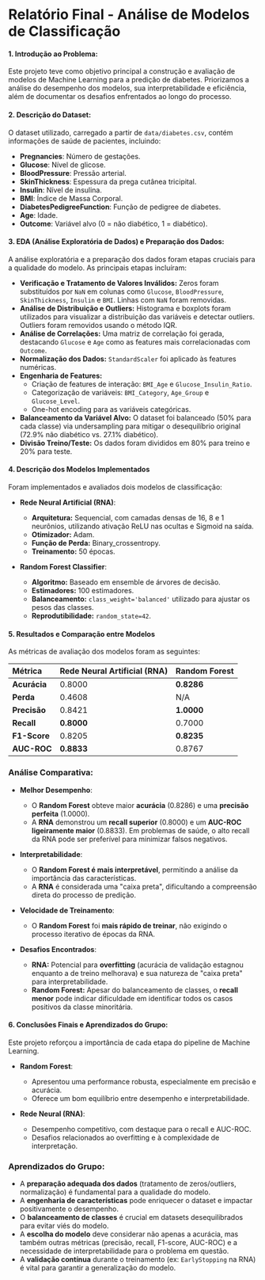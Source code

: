 # Relatório Final - Análise de Modelos de Classificação

#### 1. Introdução ao Problema:
Este projeto teve como objetivo principal a construção e avaliação de modelos de Machine Learning para a predição de diabetes. Priorizamos a análise do desempenho dos modelos, sua interpretabilidade e eficiência, além de documentar os desafios enfrentados ao longo do processo.

#### 2. Descrição do Dataset:
O dataset utilizado, carregado a partir de `data/diabetes.csv`, contém informações de saúde de pacientes, incluindo:
- **Pregnancies**: Número de gestações.
- **Glucose**: Nível de glicose.
- **BloodPressure**: Pressão arterial.
- **SkinThickness**: Espessura da prega cutânea tricipital.
- **Insulin**: Nível de insulina.
- **BMI**: Índice de Massa Corporal.
- **DiabetesPedigreeFunction**: Função de pedigree de diabetes.
- **Age**: Idade.
- **Outcome**: Variável alvo (0 = não diabético, 1 = diabético).

#### 3. EDA (Análise Exploratória de Dados) e Preparação dos Dados:
A análise exploratória e a preparação dos dados foram etapas cruciais para a qualidade do modelo. As principais etapas incluíram:

- **Verificação e Tratamento de Valores Inválidos:** Zeros foram substituídos por `NaN` em colunas como `Glucose`, `BloodPressure`, `SkinThickness`, `Insulin` e `BMI`. Linhas com `NaN` foram removidas.
- **Análise de Distribuição e Outliers:** Histograma e boxplots foram utilizados para visualizar a distribuição das variáveis e detectar outliers. Outliers foram removidos usando o método IQR.
- **Análise de Correlações:** Uma matriz de correlação foi gerada, destacando `Glucose` e `Age` como as features mais correlacionadas com `Outcome`.
- **Normalização dos Dados:** `StandardScaler` foi aplicado às features numéricas.
- **Engenharia de Features:**
    - Criação de features de interação: `BMI_Age` e `Glucose_Insulin_Ratio`.
    - Categorização de variáveis: `BMI_Category`, `Age_Group` e `Glucose_Level`.
    - One-hot encoding para as variáveis categóricas.
- **Balanceamento da Variável Alvo:** O dataset foi balanceado (50% para cada classe) via undersampling para mitigar o desequilíbrio original (72.9% não diabético vs. 27.1% diabético).
- **Divisão Treino/Teste:** Os dados foram divididos em 80% para treino e 20% para teste.

#### 4. Descrição dos Modelos Implementados
Foram implementados e avaliados dois modelos de classificação:

- **Rede Neural Artificial (RNA)**:
    - **Arquitetura:** Sequencial, com camadas densas de 16, 8 e 1 neurônios, utilizando ativação ReLU nas ocultas e Sigmoid na saída.
    - **Otimizador:** Adam.
    - **Função de Perda:** Binary_crossentropy.
    - **Treinamento:** 50 épocas.

- **Random Forest Classifier**:
    - **Algoritmo:** Baseado em ensemble de árvores de decisão.
    - **Estimadores:** 100 estimadores.
    - **Balanceamento:** `class_weight='balanced'` utilizado para ajustar os pesos das classes.
    - **Reprodutibilidade:** `random_state=42`.

#### 5. Resultados e Comparação entre Modelos
As métricas de avaliação dos modelos foram as seguintes:

| Métrica       | Rede Neural Artificial (RNA) | Random Forest |
| :------------ | :--------------------------- | :------------ |
| **Acurácia** | 0.8000                       | **0.8286**|
| **Perda** | 0.4608                       | N/A           |
| **Precisão** | 0.8421                       | **1.0000**|
| **Recall** | **0.8000** | 0.7000|
| **F1-Score** | 0.8205                       | **0.8235**|
| **AUC-ROC** | **0.8833** | 0.8767|

### Análise Comparativa:

- **Melhor Desempenho**:
    - O **Random Forest** obteve maior **acurácia** (0.8286) e uma **precisão perfeita** (1.0000).
    - A **RNA** demonstrou um **recall superior** (0.8000) e um **AUC-ROC ligeiramente maior** (0.8833). Em problemas de saúde, o alto recall da RNA pode ser preferível para minimizar falsos negativos.

- **Interpretabilidade**:
    - O **Random Forest é mais interpretável**, permitindo a análise da importância das características.
    - A **RNA** é considerada uma "caixa preta", dificultando a compreensão direta do processo de predição.

- **Velocidade de Treinamento**:
    - O **Random Forest** foi **mais rápido de treinar**, não exigindo o processo iterativo de épocas da RNA.

- **Desafios Encontrados**:
    - **RNA:** Potencial para **overfitting** (acurácia de validação estagnou enquanto a de treino melhorava) e sua natureza de "caixa preta" para interpretabilidade.
    - **Random Forest:** Apesar do balanceamento de classes, o **recall menor** pode indicar dificuldade em identificar todos os casos positivos da classe minoritária.

#### 6. Conclusões Finais e Aprendizados do Grupo:
Este projeto reforçou a importância de cada etapa do pipeline de Machine Learning.

- **Random Forest**:
    - Apresentou uma performance robusta, especialmente em precisão e acurácia.
    - Oferece um bom equilíbrio entre desempenho e interpretabilidade.

- **Rede Neural (RNA)**:
    - Desempenho competitivo, com destaque para o recall e AUC-ROC.
    - Desafios relacionados ao overfitting e à complexidade de interpretação.

### Aprendizados do Grupo:
- A **preparação adequada dos dados** (tratamento de zeros/outliers, normalização) é fundamental para a qualidade do modelo.
- A **engenharia de características** pode enriquecer o dataset e impactar positivamente o desempenho.
- O **balanceamento de classes** é crucial em datasets desequilibrados para evitar viés do modelo.
- A **escolha do modelo** deve considerar não apenas a acurácia, mas também outras métricas (precisão, recall, F1-score, AUC-ROC) e a necessidade de interpretabilidade para o problema em questão.
- A **validação contínua** durante o treinamento (ex: `EarlyStopping` na RNA) é vital para garantir a generalização do modelo.